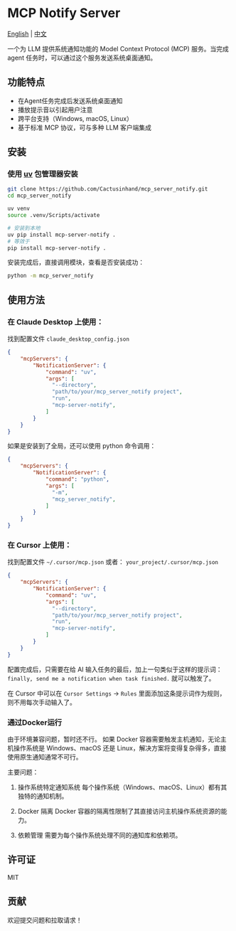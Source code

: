 # MCP Notify Server

[English](README.md) | [中文](README.zh.md)

一个为 LLM 提供系统通知功能的 Model Context Protocol (MCP) 服务。当完成 agent 任务时，可以通过这个服务发送系统桌面通知。

## 功能特点

- 在Agent任务完成后发送系统桌面通知
- 播放提示音以引起用户注意
- 跨平台支持（Windows, macOS, Linux）
- 基于标准 MCP 协议，可与多种 LLM 客户端集成

## 安装

### 使用 [uv](https://docs.astral.sh/uv/) 包管理器安装

```bash
git clone https://github.com/Cactusinhand/mcp_server_notify.git
cd mcp_server_notify

uv venv
source .venv/Scripts/activate

# 安装到本地
uv pip install mcp-server-notify .
# 等效于
pip install mcp-server-notify .
```

安装完成后，直接调用模块，查看是否安装成功：
```bash
python -m mcp_server_notify
```


## 使用方法

### 在 Claude Desktop 上使用：

找到配置文件 `claude_desktop_config.json`
```json
{
    "mcpServers": {
        "NotificationServer": {
            "command": "uv",
            "args": [
              "--directory",
              "path/to/your/mcp_server_notify project",
              "run",
              "mcp-server-notify",
            ]
        }
    }
}
```

如果是安装到了全局，还可以使用 python 命令调用：
```json
{
    "mcpServers": {
        "NotificationServer": {
            "command": "python",
            "args": [
              "-m",
              "mcp_server_notify",
            ]
        }
    }
}
```

### 在 Cursor 上使用：
找到配置文件 `~/.cursor/mcp.json` 或者： `your_project/.cursor/mcp.json`
```json
{
    "mcpServers": {
        "NotificationServer": {
            "command": "uv",
            "args": [
              "--directory",
              "path/to/your/mcp_server_notify project",
              "run",
              "mcp-server-notify",
            ]
        }
    }
}
```

配置完成后，只需要在给 AI 输入任务的最后，加上一句类似于这样的提示词：`finally, send me a notification when task finished.` 就可以触发了。

在 Cursor 中可以在 `Cursor Settings` -> `Rules` 里面添加这条提示词作为规则，则不用每次手动输入了。


### 通过Docker运行

由于环境兼容问题，暂时还不行。
如果 Docker 容器需要触发主机通知，无论主机操作系统是 Windows、macOS 还是 Linux，解决方案将变得复杂得多，直接使用原生通知通常不可行。

主要问题：
1. 操作系统特定通知系统
每个操作系统（Windows、macOS、Linux）都有其独特的通知机制。

2. Docker 隔离
Docker 容器的隔离性限制了其直接访问主机操作系统资源的能力。

3. 依赖管理
需要为每个操作系统处理不同的通知库和依赖项。


## 许可证

MIT

## 贡献

欢迎提交问题和拉取请求！ 